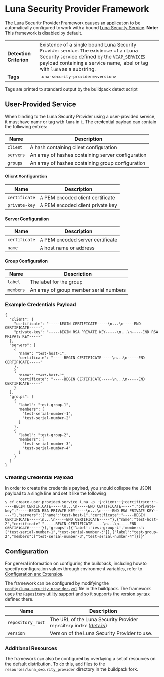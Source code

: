 # Luna Security Provider Framework
The Luna Security Provider Framework causes an application to be automatically configured to work with a bound [Luna Security Service][]. **Note:** This framework is disabled by default.

<table>
  <tr>
    <td><strong>Detection Criterion</strong></td>
    <td>Existence of a single bound Luna Security Provider service. The existence of an Luna Security service defined by the <a href="http://docs.cloudfoundry.org/devguide/deploy-apps/environment-variable.html#VCAP-SERVICES"><code>VCAP_SERVICES</code></a> payload containing a service name, label or tag with <code>luna</code> as a substring.
</td>
  </tr>
  <tr>
    <td><strong>Tags</strong></td>
    <td><tt>luna-security-provider=&lt;version&gt;</tt></td>
  </tr>
</table>
Tags are printed to standard output by the buildpack detect script

## User-Provided Service
When binding to the Luna Security Provider using a user-provided service, it must have name or tag with `luna` in it. The credential payload can contain the following entries:

| Name | Description
| ---- | -----------
| `client` | A hash containing client configuration
| `servers` | An array of hashes containing server configuration
| `groups` | An array of hashes containing group configuration

#### Client Configuration
| Name | Description
| ---- | -----------
| `certificate` | A PEM encoded client certificate
| `private-key` | A PEM encoded client private key

#### Server Configuration
| Name | Description
| ---- | -----------
| `certificate` | A PEM encoded server certificate
| `name` | A host name or address

#### Group Configuration
| Name | Description
| ---- | -----------
| `label` | The label for the group
| `members` | An array of group member serial numbers

### Example Credentials Payload
```
{
  "client": {
    "certificate": "-----BEGIN CERTIFICATE-----\n...\n-----END CERTIFICATE-----",
    "private-key": "-----BEGIN RSA PRIVATE KEY-----\n...\n-----END RSA PRIVATE KEY-----"
  },
  "servers": [
    {
      "name": "test-host-1",
      "certificate": "-----BEGIN CERTIFICATE-----\n...\n-----END CERTIFICATE-----"
    },
    {
      "name": "test-host-2",
      "certificate": "-----BEGIN CERTIFICATE-----\n...\n-----END CERTIFICATE-----"
    }
  ],
  "groups": [
    {
      "label": "test-group-1",
      "members": [
        "test-serial-number-1",
        "test-serial-number-2"
      ]
    },
    {
      "label": "test-group-2",
      "members": [
        "test-serial-number-3",
        "test-serial-number-4"
      ]
    }
  ]
}
```

### Creating Credential Payload
In order to create the credentials payload, you should collapse the JSON payload to a single line and set it like the following

```
$ cf create-user-provided-service luna -p '{"client":{"certificate":"-----BEGIN CERTIFICATE-----\n...\n-----END CERTIFICATE-----","private-key":"-----BEGIN RSA PRIVATE KEY-----\n...\n-----END RSA PRIVATE KEY-----"},"servers":[{"name":"test-host-1","certificate":"-----BEGIN CERTIFICATE-----\n...\n-----END CERTIFICATE-----"},{"name":"test-host-2","certificate":"-----BEGIN CERTIFICATE-----\n...\n-----END CERTIFICATE-----"}],"groups":[{"label":"test-group-1","members":["test-serial-number-1","test-serial-number-2"]},{"label":"test-group-2","members":["test-serial-number-3","test-serial-number-4"]}]}'
```

## Configuration
For general information on configuring the buildpack, including how to specify configuration values through environment variables, refer to [Configuration and Extension][].

The framework can be configured by modifying the [`config/luna_security_provider.yml`][] file in the buildpack. The framework uses the [`Repository` utility support][repositories] and so it supports the [version syntax][] defined there.

| Name | Description
| ---- | -----------
| `repository_root` | The URL of the Luna Security Provider repository index ([details][repositories]).
| `version` | Version of the Luna Security Provider to use.

### Additional Resources
The framework can also be configured by overlaying a set of resources on the default distribution.  To do this, add files to the `resources/luna_security_provider` directory in the buildpack fork.

[`config/luna_security_provider.yml`]: ../config/luna_security_provider.yml
[Luna Security Service]: http://www.safenet-inc.com/data-encryption/hardware-security-modules-hsms/
[Configuration and Extension]: ../README.md#configuration-and-extension
[repositories]: extending-repositories.md
[version syntax]: extending-repositories.md#version-syntax-and-ordering
